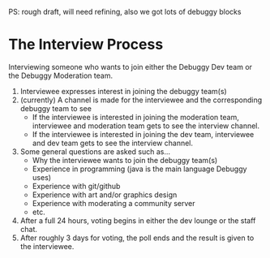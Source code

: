 PS: rough draft, will need refining, also we got lots of debuggy blocks

# The Interview Process
Interviewing someone who wants to join either the Debuggy Dev team or the Debuggy Moderation team.

1. Interviewee expresses interest in joining the debuggy team(s)
2. (currently) A channel is made for the interviewee and the corresponding debuggy team to see
   - If the interviewee is interested in joining the moderation team, interviewee and moderation team gets to see the interview channel.
   - If the interviewee is interested in joining the dev team, interviewee and dev team gets to see the interview channel.
3. Some general questions are asked such as...
   - Why the interviewee wants to join the debuggy team(s)
   - Experience in programming (java is the main language Debuggy uses)
   - Experience with git/github
   - Experience with art and/or graphics design
   - Experience with moderating a community server
   - etc.
4. After a full 24 hours, voting begins in either the dev lounge or the staff chat.
5. After roughly 3 days for voting, the poll ends and the result is given to the interviewee.
